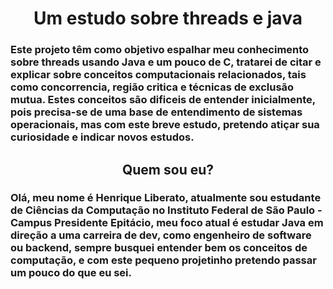 <h1 align="center">Um estudo sobre threads e java</h1>

### Este projeto têm como objetivo espalhar meu conhecimento sobre threads usando Java e um pouco de C, tratarei de citar e explicar sobre conceitos computacionais relacionados, tais como concorrencia, região critica e técnicas de exclusão mutua. Estes conceitos são dificeis de entender inicialmente, pois precisa-se de uma base de entendimento de sistemas operacionais, mas com este breve estudo, pretendo atiçar sua curiosidade e indicar novos estudos.

<h2 align="center">Quem sou eu?</h2>

### Olá, meu nome é Henrique Liberato, atualmente sou estudante de Ciências da Computação no Instituto Federal de São Paulo - Campus Presidente Epitácio, meu foco atual é estudar Java em direção a uma carreira de dev, como engenheiro de software ou backend, sempre busquei entender bem os conceitos de computação, e com este pequeno projetinho pretendo passar um pouco do que eu sei.
